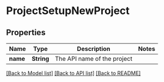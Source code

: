 # ProjectSetupNewProject

## Properties

Name | Type | Description | Notes
------------ | ------------- | ------------- | -------------
**name** | **String** | The API name of the project | 

[[Back to Model list]](../README.md#documentation-for-models) [[Back to API list]](../README.md#documentation-for-api-endpoints) [[Back to README]](../README.md)


